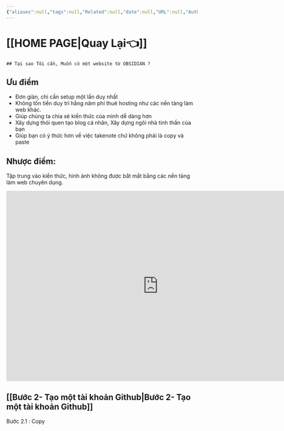```yaml
---
{"aliases":null,"tags":null,"Related":null,"date":null,"URL":null,"Author":null,"dg-publish":true,"image":null,"permalink":"/noi-dung-khoa-hoc/phan-3-xay-dung-web-tu-obsidian/buoc-1-khoi-dong-hay-tra-loi-cau-hoi-tai-sao-ban-can-mot-website/","dgPassFrontmatter":true,"noteIcon":"2","created":"2024-02-29T09:58:32.569+07:00","updated":"2024-01-23T05:17:47.000+07:00"}
---
```


 
# [[HOME PAGE\|Quay Lại👈]]


```ad-question
## Tại sao Tôi cần, Muốn có một website từ OBSIDIAN ?
```
## Ưu điểm
- Đơn giản, chỉ cần setup một lần duy nhất
- Không tốn tiền duy trì hằng năm phí thuê hosting như các nền tảng làm web khác.
- Giúp chúng ta chia sẻ kiến thức của mình dễ dàng hơn
- Xây dựng thói quen tạo blog cá nhân, Xây dựng ngôi nhà tinh thần của bạn
- Giúp bạn có ý thức hơn về việc takenote chứ không phải là copy và paste
## Nhược điểm:

Tập trung vào kiến thức, hình ảnh không được bắt mắt bằng các nền tảng làm web chuyên dụng.

<iframe width="800" height="500" src="https://www.youtube.com/embed/bmsqJ9_r1uo?si=1cm6myiqV3C0Zn2A" title="YouTube video player" frameborder="0" allow="accelerometer; autoplay; clipboard-write; encrypted-media; gyroscope; picture-in-picture; web-share" allowfullscreen></iframe>


## [[Bước 2- Tạo một tài khoản Github\|Bước 2- Tạo một tài khoản Github]]
Bước 2.1 : Copy 